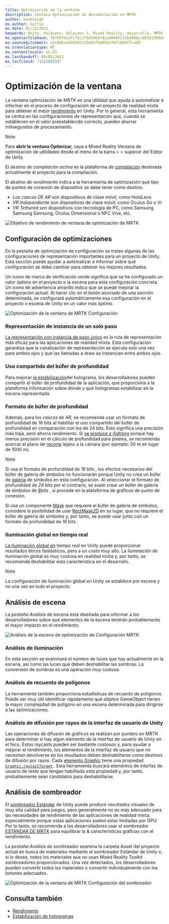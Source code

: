 ```yaml
---
title: Optimización de la ventana
description: Ventana Optimización de documentación en MRTK
author: keveleigh
ms.author: kurtie
ms.date: 01/12/2021
keywords: Unity, HoloLens, HoloLens 2, Mixed Reality, desarrollo, MRTK
ms.openlocfilehash: f87b0742afcf2c270d1060742ad0945132b4998cc055b1908b8a1ef17c9a0fe4
ms.sourcegitcommit: a1c086aa83d381129e62f9d8942f0fc889ffcab0
ms.translationtype: MT
ms.contentlocale: es-ES
ms.lasthandoff: 08/05/2021
ms.locfileid: "115199733"
---
```

# <a name="optimize-window"></a>Optimización de la ventana

La ventana optimización de MRTK es una utilidad que ayuda a automatizar e informar en el proceso de configuración de un proyecto de realidad mixta para obtener el mejor [rendimiento](../../performance/perf-getting-started.md) en Unity. Por lo general, esta herramienta se centra en las configuraciones de representación que, cuando se establecen en el valor preestablecido correcto, pueden ahorrar milisegundos de procesamiento.

> [!NOTE]
> Para **abrir la ventana Optimizar,** vaya a Mixed Reality Ventana de optimización de utilidades desde el menú de la barra   >    >   superior del Editor de Unity.

El *destino de compilación activa* es la plataforma de [compilación](https://docs.unity3d.com/Manual/BuildSettings.html) destinada actualmente al proyecto para la compilación.

El *destino de rendimiento* indica a la herramienta de optimización qué tipo de puntos de conexión de dispositivo se debe tener como destino.

- *Los cascos DE AR* son dispositivos de clase móvil, como HoloLens
- *VR Independiente* son dispositivos de clase móvil, como Oculus Go o Vr
- *VR Tethered son* dispositivos con tecnología de PC, como Samsung Samsung Samsung, Oculus Dimensional o NFC Vive, etc.

![Objetivo de rendimiento de ventana de optimización de MRTK](../images/performance/OptimizeWindowPerformanceTarget.jpg)

## <a name="setting-optimizations"></a>Configuración de optimizaciones

En la pestaña de optimización de configuración se tratan algunas de las configuraciones de representación importantes para un proyecto de Unity. Esta sección puede ayudar a automatizar e informar sobre qué configuración se debe cambiar para obtener los mejores resultados.

Un icono de marca de verificación verde significa que se ha configurado un valor óptimo en el proyecto o la escena para esta configuración concreta. Un icono de advertencia amarillo indica que se puede mejorar la configuración actual. Al hacer clic en el botón asociado de una sección determinada, se configurará automáticamente esa configuración en el proyecto o escena de Unity en un valor más óptimo.

![Optimización de la ventana de MRTK Configuración](../images/performance/OptimizeWindow_Settings.png)

### <a name="single-pass-instanced-rendering"></a>Representación de instancia de un solo paso

[La representación con instancia de paso único](https://docs.unity3d.com/Manual/SinglePassInstancing.html) es la ruta de representación más eficaz para las aplicaciones de realidad mixta. Esta configuración garantiza que la canalización de representación se ejecuta solo una vez para ambos ojos y que las llamadas a draw se instancian entre ambos ojos.

### <a name="depth-buffer-sharing"></a>Uso compartido del búfer de profundidad

Para mejorar [la estabilización](../../performance/hologram-Stabilization.md)del holograma, los desarrolladores pueden compartir el búfer de profundidad de la aplicación, que proporciona a la plataforma información sobre dónde y qué hologramas estabilizar en la escena representada.

### <a name="depth-buffer-format"></a>Formato de búfer de profundidad

Además, para los *cascos de AR,* se recomienda usar un formato de profundidad de 16 bits al habilitar el uso compartido del búfer de profundidad en comparación con los de 24 bits. Esto significa una precisión más baja, pero ahorra rendimiento. Si [se produce z-fighting](https://en.wikipedia.org/wiki/Z-fighting) porque hay menos precisión en el cálculo de profundidad para píxeles, se recomienda acercar el plano de [recorte](https://docs.unity3d.com/Manual/class-Camera.html) lejano a la cámara (por ejemplo: 50 m en lugar de 1000 m).

> [!NOTE]
> Si usa el formato de profundidad de *16* bits , los efectos necesarios del búfer de galería de símbolos no funcionarán porque Unity no crea un búfer de [galería](https://docs.unity3d.com/ScriptReference/RenderTexture-depth.html) de símbolos en esta configuración. Al seleccionar el formato de profundidad de *24* bits por el contrario, se suele crear un búfer de galería de símbolos de [8](https://docs.unity3d.com/Manual/SL-Stencil.html)bits , si procede en la plataforma de gráficos de punto de conexión.
>
> Si usa un componente [Mask](https://docs.unity3d.com/Manual/script-Mask.html) que requiere el búfer de galería de símbolos, considere la posibilidad de usar [RectMask2D](https://docs.unity3d.com/Manual/script-RectMask2D.html) en su lugar, que no requiere el búfer de galería de símbolos y, por tanto, se puede usar junto con un formato de profundidad de *16* bits .

### <a name="real-time-global-illumination"></a>Iluminación global en tiempo real

[La iluminación global en](https://docs.unity3d.com/Manual/GIIntro.html) tiempo real en Unity puede proporcionar resultados éticos fantásticos, pero a un costo muy alto. La iluminación de iluminación global es muy costosa en realidad mixta y, por tanto, se recomienda deshabilitar esta característica en el desarrollo.

> [!NOTE]
> La configuración de iluminación global en Unity se establece por escena y no una vez en todo el proyecto.

## <a name="scene-analysis"></a>Análisis de escena

La *pestaña Análisis de* escena está diseñada para informar a los desarrolladores sobre qué elementos de la escena tendrán probablemente el mayor impacto en el rendimiento.

![Análisis de la escena de optimización de Configuración MRTK](../images/performance/OptimizeWindow_SceneAnalysis.png)

### <a name="lighting-analysis"></a>Análisis de iluminación

En esta sección se examinará el número de luces que hay actualmente en la escena, así como las luces que deben deshabilitar las sombras. La conversión de sombras es una operación muy costosa.

### <a name="polygon-count-analysis"></a>Análisis de recuento de polígonos

La herramienta también proporciona estadísticas de recuento de polígonos. Puede ser muy útil identificar rápidamente qué objetos GameObject tienen la mayor complejidad de polígono en una escena determinada para dirigirse a las optimizaciones.

### <a name="unity-ui-raycast-analysis"></a>Análisis de difusión por rayos de la interfaz de usuario de Unity

Las operaciones de difusión de gráficos se realizan por puntero en MRTK para determinar si hay algún elemento de la interfaz de usuario de Unity en el foco. Estos raycasts pueden ser bastante costosos y, para ayudar a mejorar el rendimiento, los elementos de la interfaz de usuario que no necesitan devolverse en los resultados deben deshabilitarse como destinos de difusión por rayos. Cada [elemento Graphic](https://docs.unity3d.com/2018.4/Documentation/ScriptReference/UI.Graphic.html) tiene una propiedad [`Graphic.raycastTarget`](https://docs.unity3d.com/2018.4/Documentation/ScriptReference/UI.Graphic-raycastTarget.html) . Esta herramienta buscará elementos de interfaz de usuario de texto que tengan habilitada esta propiedad y, por tanto, probablemente sean candidatos para deshabilitarse.

## <a name="shader-analysis"></a>Análisis de sombreador

El [sombreador Estándar](https://docs.unity3d.com/Manual/shader-StandardShader.html) de Unity puede producir resultados visuales de muy alta calidad para juegos, pero generalmente no es más adecuado para las necesidades de rendimiento de las aplicaciones de realidad mixta, especialmente porque estas aplicaciones suelen estar limitadas por GPU. Por lo tanto, se recomienda a los desarrolladores usar el sombreador [ESTÁNDAR DE MRTK](../rendering/mrtk-standard-shader.md) para equilibrar la & características gráficas con el rendimiento.

La *pestaña Análisis de* sombreador examina la carpeta Asset del proyecto actual en busca de materiales mediante el sombreador Estándar de Unity o, si lo desea, todos los materiales que no usan Mixed Reality Toolkit sombreadores proporcionados. Una vez detectados, los desarrolladores pueden convertir todos los materiales o convertir individualmente con los botones adecuados.

![Optimización de la ventana de MRTK Configuración del sombreador](../images/performance/OptimizeWindow_ShaderAnalysis.png)

## <a name="see-also"></a>Consulta también

- [Rendimiento](../../performance/perf-getting-started.md)
- [Estabilización de hologramas](../../performance/hologram-stabilization.md)
